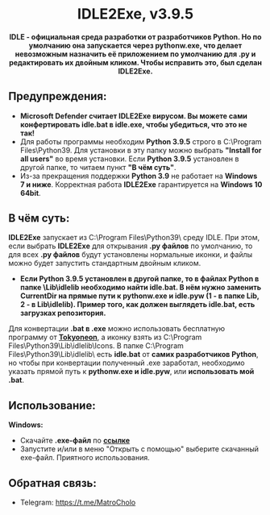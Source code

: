 <h1 align="center">IDLE2Exe, v3.9.5</h1>
<h4 align="center">IDLE - официальная среда разработки от разработчиков Python. Но по умолчанию она запускается через pythonw.exe, что делает невозможным назначить её приложением по умолчанию для .py и редактировать их двойным кликом. Чтобы исправить это, был сделан IDLE2Exe.</h4>

## Предупреждения:
- **Microsoft Defender считает IDLE2Exe вирусом. Вы можете сами конфертировать idle.bat в idle.exe, чтобы убедиться, что это не так!**
- Для работы программы необходим **Python 3.9.5** строго в C:\Program Files\Python39. Для установки в эту папку можно выбрать **"Install for all users"** во время установки.
Если **Python 3.9.5** установлен в другой папке, то читаем пункт **"В чём суть"**.
- Из-за прекращения поддержки **Python 3.9** не работает на **Windows 7 и ниже**. Корректная работа **IDLE2Exe** гарантируется на **Windows 10 64bit**.
## В чём суть: 

**IDLE2Exe** запускает из C:\Program Files\Python39\ среду IDLE. При этом, если выбрать **IDLE2Exe** для открывания **.py файлов** по умолчанию, то для всех **.py файлов** будут установлены нормальные иконки, и файлы можно будет запустить стандартным двойным кликом.

- **Если Python 3.9.5 установлен в другой папке, то в файлах Python в папке \Lib\idlelib необходимо найти idle.bat. В нём нужно заменить CurrentDir на прямые пути к pythonw.exe и idle.pyw (1 - в папке Lib, 2 - в Lib\idlelib). Пример того, как должен выглядеть idle.bat, есть загрузках репозитория.**

Для конвертации **.bat в .exe** можно использовать бесплатную программу от **[Tokyoneon](https://github.com/tokyoneon/B2E)**, а иконку взять из C:\Program Files\Python39\Lib\idlelib\Icons. В папке C:\Program Files\Python39\Lib\idlelib\ есть **idle.bat** от **самих разработчиков Python**, но чтобы при конвертации полученный .exe заработал, необходимо указать прямой путь к **pythonw.exe и idle.pyw**, или **использовать мой .bat**.

## Использование:
**Windows:**
- Скачайте **.exe-файл** по **[ссылке](https://github.com/MatroCholo/exeidle/releases)**
- Запустите и/или в меню "Открыть с помощью" выберите скачанный exe-файл. Приятного использования.

## Обратная связь:
- Telegram: https://t.me/MatroCholo
